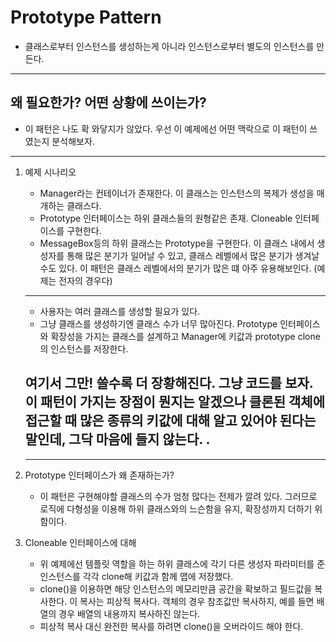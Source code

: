 # Prototype Pattern 

* 클래스로부터 인스턴스를 생성하는게 아니라 인스턴스로부터 별도의 인스턴스를 만든다.

<hr/>

## 왜 필요한가? 어떤 상황에 쓰이는가?

*  이 패턴은 나도 확 와닿지가 않았다. 우선 이 예제에선 어떤 맥락으로 이 패턴이 쓰였는지 분석해보자.

<hr/>   

1. 예제 시나리오 
    * Manager라는 컨테이너가 존재한다. 이 클래스는 인스턴스의 복제가 생성을 매개하는 클래스다.
    * Prototype 인터페이스는 하위 클래스들의 원형같은 존재. Cloneable 인터페이스를 구현한다. 
    * MessageBox등의 하위 클래스는 Prototype을 구현한다. 이 클래스 내에서 생성자를 통해 많은 분기가 일어날 수 있고, 클래스 레벨에서
    많은 분기가 생겨날 수도 있다. 이 패턴은 클래스 레벨에서의 분기가 많은 떄 아주 유용해보인다. (예제는 전자의 경우다)
    
    <hr/>
    
    * 사용자는 여러 클래스를 생성할 필요가 있다.
    * 그냥 클래스를 생성하기엔 클래스 수가 너무 많아진다. Prototype 인터페이스와 확장성을 가지는 클래스를 설계하고 
    Manager에 키값과 prototype clone의 인스턴스를 저장한다.
   
    ## 여기서 그만! 쓸수록 더 장황해진다. 그냥 코드를 보자. 이 패턴이 가지는 장점이 뭔지는 알겠으나 클론된 객체에 접근할 때 많은 종류의 키값에 대해 알고 있어야 된다는 말인데, 그닥 마음에 들지 않는다. .  
    <hr/>
    
   
2. Prototype 인터페이스가 왜 존재하는가? 
    * 이 패턴은 구현해야할 클래스의 수가 엄청 많다는 전제가 깔려 있다. 그러므로 로직에 다형성을 이용해 하위 클래스와의 느슨함을 유지, 확장성까지 더하기 위함이다.
    
3. Cloneable 인터페이스에 대해
    * 위 예제에선 템플릿 역할을 하는 하위 클래스에 각기 다른 생성자 파라미터를 준 인스턴스를 각각 clone해 키값과 함께 맵에 저장했다.
    * clone()을 이용하면 해당 인스턴스의 메모리만큼 공간을 확보하고 필드값을 복사한다. 이 복사는 피상적 복사다. 객체의 경우 참조값만 복사하지, 예를 들면 배열의 경우 배열의 내용까지 복사하진 않는다. 
    * 피상적 복사 대신 완전한 복사를 하려면 clone()을 오버라이드 해야 한다.
